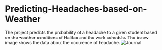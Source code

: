 # Predicting-Headaches-based-on-Weather

The project predicts the probability of a headache to a given student based on the weather conditions of Halifax and the work schedule. The below image shows the data about the occurence of headache. 
![Journal](https://user-images.githubusercontent.com/20052459/95027144-b6eaae00-066c-11eb-9f3b-a139533829da.PNG)
